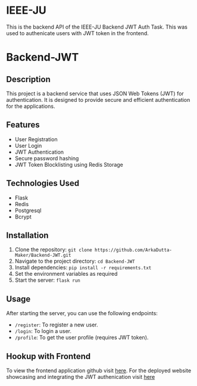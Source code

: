 # IEEE-JU
This is the backend API of the IEEE-JU Backend JWT Auth Task.
  This was used to authenicate users with JWT token in the frontend.

# Backend-JWT

## Description
This project is a backend service that uses JSON Web Tokens (JWT) for authentication. It is designed to provide secure and efficient authentication for the applications.

## Features
- User Registration
- User Login
- JWT Authentication
- Secure password hashing
- JWT Token Blocklisting using Redis Storage

## Technologies Used
- Flask
- Redis
- Postgresql
- Bcrypt

## Installation
1. Clone the repository: `git clone https://github.com/ArkaDutta-Maker/Backend-JWT.git`
2. Navigate to the project directory: `cd Backend-JWT`
3. Install dependencies: `pip install -r requirements.txt`
4. Set the environment variables as required
5. Start the server: `flask run`

## Usage
After starting the server, you can use the following endpoints:
- `/register`: To register a new user.
- `/login`: To login a user.
- `/profile`: To get the user profile (requires JWT token).
## Hookup with Frontend
To view the frontend application github visit [here](https://github.com/ArkaDutta-Maker/Frontend-Form).
For the deployed website showcasing and integrating the JWT authenication visit [here](https://frontend-form-2vk3.onrender.com/) 
